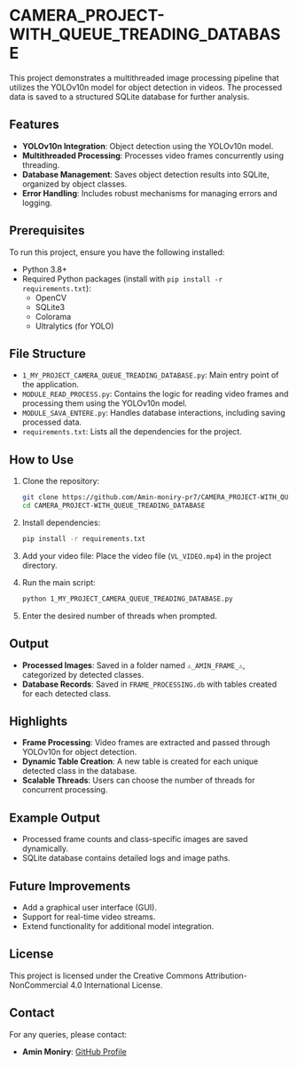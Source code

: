 # CAMERA_PROJECT-WITH_QUEUE_TREADING_DATABASE

This project demonstrates a multithreaded image processing pipeline that utilizes the YOLOv10n model for object detection in videos. The processed data is saved to a structured SQLite database for further analysis.

## Features

- **YOLOv10n Integration**: Object detection using the YOLOv10n model.
- **Multithreaded Processing**: Processes video frames concurrently using threading.
- **Database Management**: Saves object detection results into SQLite, organized by object classes.
- **Error Handling**: Includes robust mechanisms for managing errors and logging.

## Prerequisites

To run this project, ensure you have the following installed:

- Python 3.8+
- Required Python packages (install with `pip install -r requirements.txt`):
  - OpenCV
  - SQLite3
  - Colorama
  - Ultralytics (for YOLO)

## File Structure

- `1_MY_PROJECT_CAMERA_QUEUE_TREADING_DATABASE.py`: Main entry point of the application.
- `MODULE_READ_PROCESS.py`: Contains the logic for reading video frames and processing them using the YOLOv10n model.
- `MODULE_SAVA_ENTERE.py`: Handles database interactions, including saving processed data.
- `requirements.txt`: Lists all the dependencies for the project.

## How to Use

1. Clone the repository:
   ```bash
   git clone https://github.com/Amin-moniry-pr7/CAMERA_PROJECT-WITH_QUEUE_TREADING_DATABASE.git
   cd CAMERA_PROJECT-WITH_QUEUE_TREADING_DATABASE
   ```

2. Install dependencies:
   ```bash
   pip install -r requirements.txt
   ```

3. Add your video file:
   Place the video file (`VL_VIDEO.mp4`) in the project directory.

4. Run the main script:
   ```bash
   python 1_MY_PROJECT_CAMERA_QUEUE_TREADING_DATABASE.py
   ```

5. Enter the desired number of threads when prompted.

## Output

- **Processed Images**: Saved in a folder named `⚠️_AMIN_FRAME_⚠️`, categorized by detected classes.
- **Database Records**: Saved in `FRAME_PROCESSING.db` with tables created for each detected class.

## Highlights

- **Frame Processing**: Video frames are extracted and passed through YOLOv10n for object detection.
- **Dynamic Table Creation**: A new table is created for each unique detected class in the database.
- **Scalable Threads**: Users can choose the number of threads for concurrent processing.

## Example Output

- Processed frame counts and class-specific images are saved dynamically.
- SQLite database contains detailed logs and image paths.

## Future Improvements

- Add a graphical user interface (GUI).
- Support for real-time video streams.
- Extend functionality  for additional model integration.

## License


This project is licensed under the Creative Commons Attribution-NonCommercial 4.0 International License.

## Contact

For any queries, please contact:
- **Amin Moniry**: [GitHub Profile](https://github.com/Amin-moniry-pr7)

